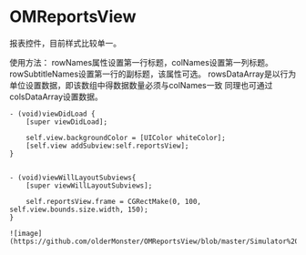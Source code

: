 # OMReportsView

报表控件，目前样式比较单一。

使用方法：
rowNames属性设置第一行标题，colNames设置第一列标题。
rowSubtitleNames设置第一行的副标题，该属性可选。
rowsDataArray是以行为单位设置数据，即该数组中得数据数量必须与colNames一致
同理也可通过colsDataArray设置数据。
```
- (void)viewDidLoad {
    [super viewDidLoad];

    self.view.backgroundColor = [UIColor whiteColor];
    [self.view addSubview:self.reportsView];
}


- (void)viewWillLayoutSubviews{
    [super viewWillLayoutSubviews];

    self.reportsView.frame = CGRectMake(0, 100, self.view.bounds.size.width, 150);
}

![image](https://github.com/olderMonster/OMReportsView/blob/master/Simulator%20Screen%20Shot%202017%E5%B9%B44%E6%9C%8824%E6%97%A5%20%E4%B8%8B%E5%8D%881.46.48.png)

